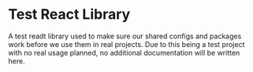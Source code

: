 # Test React Library

A test readt library used to make sure our shared configs and packages work before we use them in
real projects. Due to this being a test project with no real usage planned, no additional
documentation will be written here.
